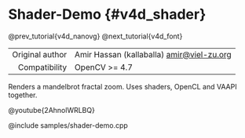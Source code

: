 # Shader-Demo {#v4d_shader}

@prev_tutorial{v4d_nanovg}
@next_tutorial{v4d_font}

|    |    |
| -: | :- |
| Original author | Amir Hassan (kallaballa) <amir@viel-zu.org> |
| Compatibility | OpenCV >= 4.7 |

Renders a mandelbrot fractal zoom. Uses shaders, OpenCL and VAAPI together.

@youtube{2AhnolWRLBQ}

@include samples/shader-demo.cpp


